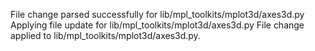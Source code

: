 File change parsed successfully for lib/mpl_toolkits/mplot3d/axes3d.py
Applying file update for lib/mpl_toolkits/mplot3d/axes3d.py
File change applied to lib/mpl_toolkits/mplot3d/axes3d.py.
